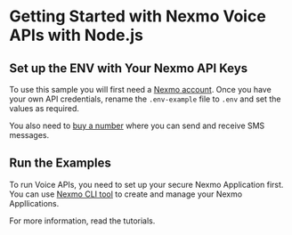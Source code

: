 # Getting Started with Nexmo Voice APIs with Node.js

## Set up the ENV with Your Nexmo API Keys

To use this sample you will first need a [Nexmo account](https://dashboard.nexmo.com/sign-up). Once you have your own API credentials, rename
the `.env-example` file to `.env` and set the values as required.

You also need to [buy a number](https://dashboard.nexmo.com/buy-numbers) where you can send and receive SMS messages.

## Run the Examples

To run Voice APIs, you need to set up your secure Nexmo Application first. You can use [Nexmo CLI tool](https://github.com/Nexmo/nexmo-cli) to create and manage your Nexmo Appllications.

For more information, read the tutorials.

